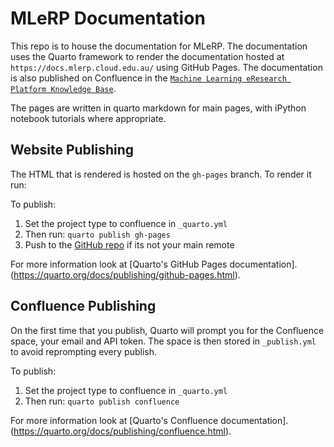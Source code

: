 # MLeRP Documentation
This repo is to house the documentation for MLeRP. The documentation uses the Quarto framework to render the documentation hosted at `https://docs.mlerp.cloud.edu.au/` using GitHub Pages. The documentation is also published on Confluence in the [`Machine Learning eResearch Platform Knowledge Base`](https://monasheresearch.atlassian.net/wiki/spaces/MLeRPKB/overview).

The pages are written in quarto markdown for main pages, with iPython notebook tutorials where appropriate.

## Website Publishing
The HTML that is rendered is hosted on the `gh-pages` branch. To render it run:

To publish:
1. Set the project type to confluence in `_quarto.yml`
2. Then run: `quarto publish gh-pages`
3. Push to the [GitHub repo](https://github.com/mitchellshargreaves-monash/MLeRP-Documentation) if its not your main remote

For more information look at [Quarto's GitHub Pages documentation].(https://quarto.org/docs/publishing/github-pages.html).

## Confluence Publishing
On the first time that you publish, Quarto will prompt you for the Confluence space, your email and API token. The space is then stored in `_publish.yml` to avoid reprompting every publish.

To publish:
1. Set the project type to confluence in `_quarto.yml`
2. Then run: `quarto publish confluence`
  
For more information look at [Quarto's Confluence documentation].(https://quarto.org/docs/publishing/confluence.html).